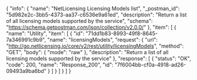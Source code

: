 {
  "info": {
    "name": "NetLicensing Licensing Models list",
    "_postman_id": "5d982e2c-3bb5-4373-aa37-c6536e9a61ed",
    "description": "Return a list of all licensing models supported by the service",
    "schema": "https://schema.getpostman.com/json/collection/v2.0.0/"
  },
  "item": [
    {
      "name": "Utility",
      "item": [
        {
          "id": "71dd1b83-8993-49f8-8645-7a346991c9b9",
          "name": "licensingModels",
          "request": {
            "url": "http://go.netlicensing.io/core/v2/rest/utility/licensingModels",
            "method": "GET",
            "body": {
              "mode": "raw"
            },
            "description": "Return a list of all licensing models supported by the service"
          },
          "response": [
            {
              "status": "OK",
              "code": 200,
              "name": "Response_200",
              "id": "7f6004bb-cf0a-4918-ad26-09493a9ba6bd"
            }
          ]
        }
      ]
    }
  ]
}